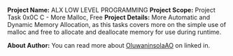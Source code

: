 __Project Name:__ ALX LOW LEVEL PROGRAMMING
__Project Scope:__ Project Task 0x0C C - More Malloc, Free
__Project Details:__ More Automatic and Dynamic Memory Allocation, as this tasks covers more on the simple use of malloc and free to allocate and deallocate memory for use during runtime.

__About Author:__ You can read more about [OluwaninsolaAO](https://www.linkedin.com/in/oluwaninsolaao) on linked in.
